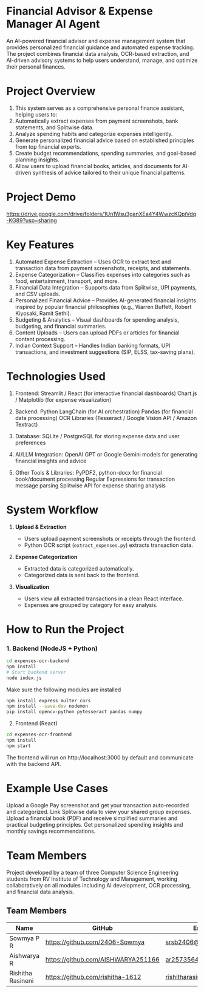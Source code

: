 # Financial Advisor & Expense Manager AI Agent

An AI-powered financial advisor and expense management system that provides personalized financial guidance and automated expense tracking. The project combines financial data analysis, OCR-based extraction, and AI-driven advisory systems to help users understand, manage, and optimize their personal finances.

# Project Overview

1. This system serves as a comprehensive personal finance assistant, helping users to:
2. Automatically extract expenses from payment screenshots, bank statements, and Splitwise data.
3. Analyze spending habits and categorize expenses intelligently.
4. Generate personalized financial advice based on established principles from top financial experts.
5. Create budget recommendations, spending summaries, and goal-based planning insights.
6. Allow users to upload financial books, articles, and documents for AI-driven synthesis of advice tailored to their unique financial patterns.

# Project Demo 
https://drive.google.com/drive/folders/1Un1Wsu3ganXEa4Y4WwzcKQpiVdq-KG89?usp=sharing

# Key Features

1. Automated Expense Extraction – Uses OCR to extract text and transaction data from payment screenshots, receipts, and statements.
2. Expense Categorization – Classifies expenses into categories such as food, entertainment, transport, and more.
3. Financial Data Integration – Supports data from Splitwise, UPI payments, and CSV uploads.
4. Personalized Financial Advice – Provides AI-generated financial insights inspired by popular financial philosophies (e.g., Warren Buffett, Robert Kiyosaki, Ramit Sethi).
5. Budgeting & Analytics – Visual dashboards for spending analysis, budgeting, and financial summaries.
6. Content Uploads – Users can upload PDFs or articles for financial content processing.
7. Indian Context Support – Handles Indian banking formats, UPI transactions, and investment suggestions (SIP, ELSS, tax-saving plans).

# Technologies Used

1. Frontend:
Streamlit / React (for interactive financial dashboards)
Chart.js / Matplotlib (for expense visualization)

2. Backend:
Python
LangChain (for AI orchestration)
Pandas (for financial data processing)
OCR Libraries (Tesseract / Google Vision API / Amazon Textract)

3. Database:
SQLite / PostgreSQL for storing expense data and user preferences

4. AI/LLM Integration:
OpenAI GPT or Google Gemini models for generating financial insights and advice

5. Other Tools & Libraries:
PyPDF2, python-docx for financial book/document processing
Regular Expressions for transaction message parsing
Splitwise API for expense sharing analysis

# System Workflow

1. **Upload & Extraction**  
   - Users upload payment screenshots or receipts through the frontend.  
   - Python OCR script (`extract_expenses.py`) extracts transaction data.

2. **Expense Categorization**  
   - Extracted data is categorized automatically.  
   - Categorized data is sent back to the frontend.

3. **Visualization**  
   - Users view all extracted transactions in a clean React interface.  
   - Expenses are grouped by category for easy analysis.


# How to Run the Project

### 1. Backend (NodeJS + Python)
```bash
cd expenses-ocr-backend
npm install
# Start backend server
node index.js
```
Make sure the following modules are installed
```bash
npm install express multer cors
npm install --save-dev nodemon
pip install opencv-python pytesseract pandas numpy
```

2. Frontend (React)
```bash
cd expenses-ocr-frontend
npm install
npm start
```
The frontend will run on http://localhost:3000 by default and communicate with the backend API.


# Example Use Cases

Upload a Google Pay screenshot and get your transaction auto-recorded and categorized.
Link Splitwise data to view your shared group expenses.
Upload a financial book (PDF) and receive simplified summaries and practical budgeting principles.
Get personalized spending insights and monthly savings recommendations.

# Team Members
Project developed by a team of three Computer Science Engineering students from RV Institute of Technology and Management, working collaboratively on all modules including AI development, OCR processing, and financial data analysis.

## Team Members

| Name              | GitHub                              | Email ID                                               |
|-------------------|-------------------------------------|--------------------------------------------------------|
| Sowmya P R        | https://github.com/2406-Sowmya      | srsb2406@gmail.com                                     |
| Aishwarya R       | https://github.com/AISHWARYA251166  | ar2573564@gmail.com    |
| Rishitha Rasineni | https://github.com/rishitha-1612    | rishitharasineni@gmail.com                             |

